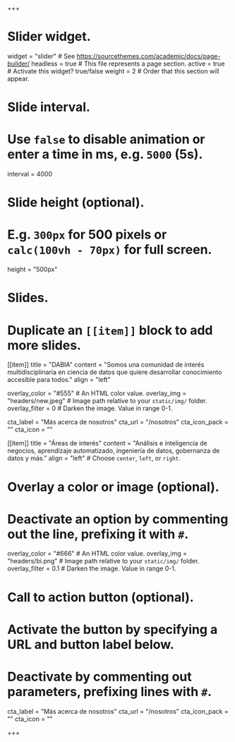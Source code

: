 +++
# Slider widget.
widget = "slider"  # See https://sourcethemes.com/academic/docs/page-builder/
headless = true  # This file represents a page section.
active = true  # Activate this widget? true/false
weight = 2  # Order that this section will appear.

# Slide interval.
# Use `false` to disable animation or enter a time in ms, e.g. `5000` (5s).
interval = 4000

# Slide height (optional).
# E.g. `300px` for 500 pixels or `calc(100vh - 70px)` for full screen.
height = "500px"

# Slides.
# Duplicate an `[[item]]` block to add more slides.

[[item]]
  title = "DABIA"
  content = "Somos una comunidad de interés multidisciplinaria en ciencia de datos que quiere desarrollar conocimiento accesible para todos."
  align = "left"

  overlay_color = "#555"  # An HTML color value.
  overlay_img = "headers/new.jpeg"  # Image path relative to your `static/img/` folder.
  overlay_filter = 0  # Darken the image. Value in range 0-1.
  
  cta_label = "Más acerca de nosotros"
  cta_url = "/nosotros"
  cta_icon_pack = ""
  cta_icon = ""



[[item]]
  title = "Áreas de interés"
  content = "Análisis e inteligencia de negocios, aprendizaje automatizado, ingeniería de datos, gobernanza de datos y más."
  align = "left"  # Choose `center`, `left`, or `right`.

  # Overlay a color or image (optional).
  #   Deactivate an option by commenting out the line, prefixing it with `#`.
  overlay_color = "#666"  # An HTML color value.
  overlay_img = "headers/bi.png"  # Image path relative to your `static/img/` folder.
  overlay_filter = 0.1  # Darken the image. Value in range 0-1.

  # Call to action button (optional).
  #   Activate the button by specifying a URL and button label below.
  #   Deactivate by commenting out parameters, prefixing lines with `#`.
  cta_label = "Más acerca de nosotros"
  cta_url = "/nosotros"
  cta_icon_pack = ""
  cta_icon = ""


+++
